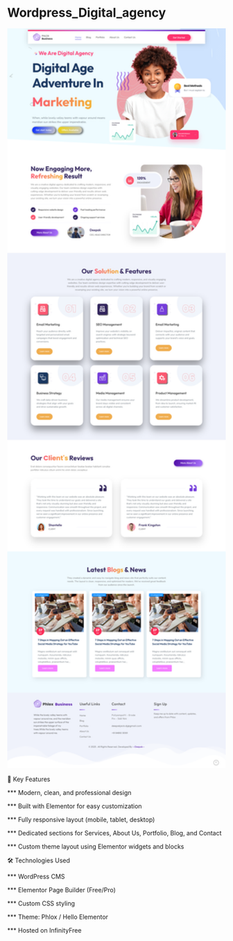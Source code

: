 # Wordpress_Digital_agency


<img src="screencapture-digitalagency04-infinityfreeapp-2025-07-02-11_08_43.png" alt="Screenshot" width="600"/>


🚀 Key Features <br>

*** Modern, clean, and professional design

*** Built with Elementor for easy customization

*** Fully responsive layout (mobile, tablet, desktop)

*** Dedicated sections for Services, About Us, Portfolio, Blog, and Contact

*** Custom theme layout using Elementor widgets and blocks







🛠️ Technologies Used<br>

*** WordPress CMS

*** Elementor Page Builder (Free/Pro)

*** Custom CSS styling

*** Theme: Phlox / Hello Elementor 

*** Hosted on InfinityFree 
